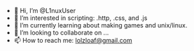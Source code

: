- 👋 Hi, I’m @L1nuxUser
- 👀 I’m interested in scripting: .http, .css, and .js
- 🌱 I’m currently learning about making games and unix/linux.
- 💞️ I’m looking to collaborate on ...
- 📫 How to reach me: lolzloaf@gmail.com

<!---
L1nuxUser/L1nuxUser is a ✨ special ✨ repository because its `aboutme.md` appears on your GitHub profile.
You can click the Preview link to take a look at your changes.
--->
